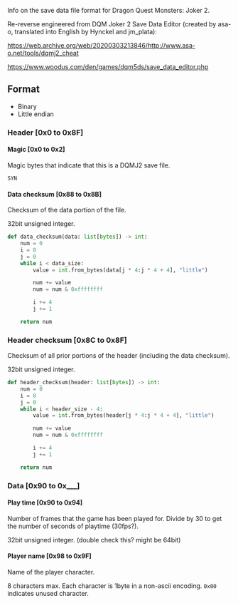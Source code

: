 Info on the save data file format for Dragon Quest Monsters: Joker 2.

Re-reverse engineered from DQM Joker 2 Save Data Editor (created by asa-o, translated into English by Hynckel and jm_plata):

https://web.archive.org/web/20200303213846/http://www.asa-o.net/tools/dqmj2_cheat

https://www.woodus.com/den/games/dqm5ds/save_data_editor.php

## Format
* Binary
* Little endian

### Header [0x0 to 0x8F]
#### Magic [0x0 to 0x2]
Magic bytes that indicate that this is a DQMJ2 save file.

```
SYN
```

#### Data checksum [0x88 to 0x8B]
Checksum of the data portion of the file.

32bit unsigned integer.

```python
def data_checksum(data: list[bytes]) -> int:
    num = 0
    i = 0
    j = 0
    while i < data_size:
        value = int.from_bytes(data[j * 4:j * 4 + 4], "little")

        num += value
        num = num & 0xffffffff

        i += 4
        j += 1

    return num
```

### Header checksum [0x8C to 0x8F]
Checksum of all prior portions of the header (including the data checksum).

32bit unsigned integer.

```python
def header_checksum(header: list[bytes]) -> int:
    num = 0
    i = 0
    j = 0
    while i < header_size - 4:
        value = int.from_bytes(header[j * 4:j * 4 + 4], "little")

        num += value
        num = num & 0xffffffff

        i += 4
        j += 1

    return num
```

### Data [0x90 to 0x___]
#### Play time [0x90 to 0x94]
Number of frames that the game has been played for. Divide by 30 to get the number of seconds of playtime (30fps?).

32bit unsigned integer. (double check this? might be 64bit)

#### Player name [0x98 to 0x9F]
Name of the player character.

8 characters max. Each character is 1byte in a non-ascii encoding. `0x00` indicates unused character.